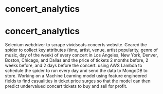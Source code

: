 # concert_analytics

# concert_analytics

Selenium webdriver to scrape vividseats concerts website. Geared the spider to collect key attributes (time, artist, venue, artist popularity, genre of music, day of the week) of every concert in Los Angeles, New York, Denver, Boston, Chicago, and Dallas and the price of tickets 2 months before, 2 weeks before, and 2 days before the concert. using AWS Lambda to schedule the spider to run every day and send the data to MongoDB to store. Working on a Machine Learning model using feature engineered fields to find casualities in ticket price surges so that the model can then predict undervalued concert tickets to buy and sell for profit.
